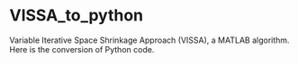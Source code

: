 # VISSA_to_python
Variable Iterative Space Shrinkage Approach (VISSA), a MATLAB algorithm. Here is the conversion of Python code.
